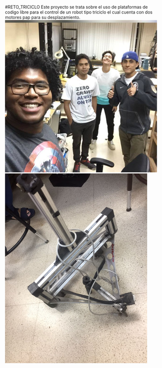 #RETO_TRICICLO
Este proyecto se trata sobre el uso de plataformas de codigo libre para el control de un robot tipo triciclo el cual cuenta con dos motores pap para su desplazamiento.
<br>
![alt text](Captura.png "DreamTeam")
<br>
![alt text](IMG-20170807-WA0009.jpg "THE KID")
